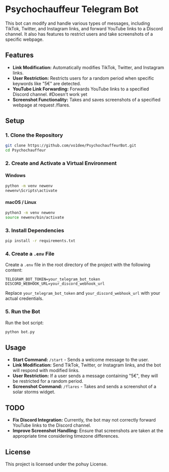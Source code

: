 # Psychochauffeur Telegram Bot

This bot can modify and handle various types of messages, including TikTok, Twitter, and Instagram links, and forward YouTube links to a Discord channel. It also has features to restrict users and take screenshots of a specific webpage.

## Features

- **Link Modification:** Automatically modifies TikTok, Twitter, and Instagram links.
- **User Restriction:** Restricts users for a random period when specific keywords like "5€" are detected.
- **YouTube Link Forwarding:** Forwards YouTube links to a specified Discord channel.         #Doesn't work yet
- **Screenshot Functionality:** Takes and saves screenshots of a specified webpage at request /flares.

## Setup

### 1. Clone the Repository

```bash
git clone https://github.com/vo1dee/PsychochauffeurBot.git
cd Psychochauffeur
```

### 2. Create and Activate a Virtual Environment

#### Windows

```bash
python -m venv newenv
newenv\Scripts\activate
```

#### macOS / Linux

```bash
python3 -m venv newenv
source newenv/bin/activate
```

### 3. Install Dependencies

```bash
pip install -r requirements.txt
```

### 4. Create a `.env` File

Create a `.env` file in the root directory of the project with the following content:

```
TELEGRAM_BOT_TOKEN=your_telegram_bot_token
DISCORD_WEBHOOK_URL=your_discord_webhook_url
```

Replace `your_telegram_bot_token` and `your_discord_webhook_url` with your actual credentials.

### 5. Run the Bot

Run the bot script:

```bash
python bot.py
```

## Usage

- **Start Command:** `/start` - Sends a welcome message to the user.
- **Link Modification:** Send TikTok, Twitter, or Instagram links, and the bot will respond with modified links.
- **User Restriction:** If a user sends a message containing "5€", they will be restricted for a random period.
- **Screenshot Command:** `/flares` - Takes and sends a screenshot of a solar storms widget.

## TODO

- **Fix Discord Integration:** Currently, the bot may not correctly forward YouTube links to the Discord channel.
- **Improve Screenshot Handling:** Ensure that screenshots are taken at the appropriate time considering timezone differences.

## License

This project is licensed under the pohuy License.

